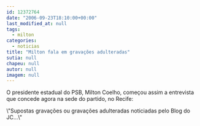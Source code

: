 ```yaml
---
id: 12372764
date: "2006-09-23T18:10:00+00:00"
last_modified_at: null
tags:
  - milton
categories:
  - noticias
title: "Milton fala em gravações adulteradas"
sutia: null
chapeu: null
autor: null
imagem: null
---
```

<p><P>O presidente estadual do PSB, Milton Coelho, começou assim a entrevista que concede agora na sede do partido, no Recife:</P></p>
<p><P>\"Supostas gravações ou gravações adulteradas noticiadas pelo Blog do JC...\"</P> </p>

